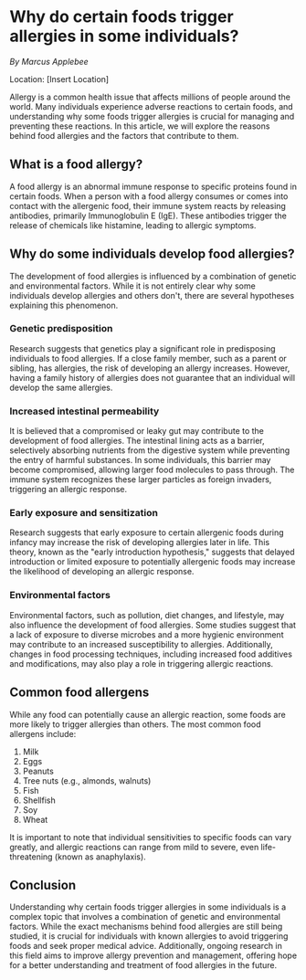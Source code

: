 # **Why do certain foods trigger allergies in some individuals?**

*By Marcus Applebee*



Location: [Insert Location]

Allergy is a common health issue that affects millions of people around the world. Many individuals experience adverse reactions to certain foods, and understanding why some foods trigger allergies is crucial for managing and preventing these reactions. In this article, we will explore the reasons behind food allergies and the factors that contribute to them.

## **What is a food allergy?**

A food allergy is an abnormal immune response to specific proteins found in certain foods. When a person with a food allergy consumes or comes into contact with the allergenic food, their immune system reacts by releasing antibodies, primarily Immunoglobulin E (IgE). These antibodies trigger the release of chemicals like histamine, leading to allergic symptoms.

## **Why do some individuals develop food allergies?**

The development of food allergies is influenced by a combination of genetic and environmental factors. While it is not entirely clear why some individuals develop allergies and others don't, there are several hypotheses explaining this phenomenon.

### **Genetic predisposition**

Research suggests that genetics play a significant role in predisposing individuals to food allergies. If a close family member, such as a parent or sibling, has allergies, the risk of developing an allergy increases. However, having a family history of allergies does not guarantee that an individual will develop the same allergies.

### **Increased intestinal permeability**

It is believed that a compromised or leaky gut may contribute to the development of food allergies. The intestinal lining acts as a barrier, selectively absorbing nutrients from the digestive system while preventing the entry of harmful substances. In some individuals, this barrier may become compromised, allowing larger food molecules to pass through. The immune system recognizes these larger particles as foreign invaders, triggering an allergic response.

### **Early exposure and sensitization**

Research suggests that early exposure to certain allergenic foods during infancy may increase the risk of developing allergies later in life. This theory, known as the "early introduction hypothesis," suggests that delayed introduction or limited exposure to potentially allergenic foods may increase the likelihood of developing an allergic response.

### **Environmental factors**

Environmental factors, such as pollution, diet changes, and lifestyle, may also influence the development of food allergies. Some studies suggest that a lack of exposure to diverse microbes and a more hygienic environment may contribute to an increased susceptibility to allergies. Additionally, changes in food processing techniques, including increased food additives and modifications, may also play a role in triggering allergic reactions.

## **Common food allergens**

While any food can potentially cause an allergic reaction, some foods are more likely to trigger allergies than others. The most common food allergens include:

1. Milk
2. Eggs
3. Peanuts
4. Tree nuts (e.g., almonds, walnuts)
5. Fish
6. Shellfish
7. Soy
8. Wheat

It is important to note that individual sensitivities to specific foods can vary greatly, and allergic reactions can range from mild to severe, even life-threatening (known as anaphylaxis).

## **Conclusion**

Understanding why certain foods trigger allergies in some individuals is a complex topic that involves a combination of genetic and environmental factors. While the exact mechanisms behind food allergies are still being studied, it is crucial for individuals with known allergies to avoid triggering foods and seek proper medical advice. Additionally, ongoing research in this field aims to improve allergy prevention and management, offering hope for a better understanding and treatment of food allergies in the future.

